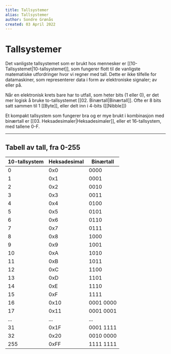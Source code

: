 ```yaml
---
title: Tallsystemer
alias: Tallsystemer
author: Sondre Grønås
created: 03 April 2022
---
```

# Tallsystemer
Det vanligste tallsystemet som er brukt hos mennesker er [[10-Tallsystemet|10-tallsystemet]], som fungerer flott til de vanligste matematiske utfordringer hvor vi regner med tall. Dette er ikke tilfelle for datamaskiner, som representerer data i form av elektroniske signaler; av eller på.

Når en elektronisk krets bare har to utfall, som heter bits (1 eller 0), er det mer logisk å bruke to-tallsystemet [[02. Binærtall|Binærtall]]. Ofte er 8 bits satt sammen til 1 [[Byte]], eller delt inn i 4-bits ([[Nibble]])

Et kompakt tallsystem som fungerer bra og er mye brukt i kombinasjon med binærtall er [[03. Heksadesimaler|Heksadesimaler]], eller et 16-tallsystem, med tallene 0-F.

---
## Tabell av tall, fra 0-255
| 10-tallsystem | Heksadesimal | Binærtall |
| ------------- | ----------- | --------- |
| 0  | 0x0  | 0000 |
| 1  | 0x1  | 0001 |
| 2  | 0x2  | 0010 |
| 3  | 0x3  | 0011 |
| 4  | 0x4  | 0100 |
| 5  | 0x5  | 0101 |
| 6  | 0x6  | 0110 |
| 7  | 0x7  | 0111 |
| 8  | 0x8  | 1000 |
| 9  | 0x9  | 1001 |
| 10 | 0xA  | 1010 |
| 11 | 0xB  | 1011 |
| 12 | 0xC  | 1100 |
| 13 | 0xD  | 1101 |
| 14 | 0xE  | 1110 |
| 15 | 0xF  | 1111 |
| 16 | 0x10 | 0001 0000 |
| 17 | 0x11 | 0001 0001 |
| ... |  ...  | ... |
| 31  | 0x1F  | 0001 1111 |
| 32  | 0x20  | 0010 0000 |
| 255 | 0xFF  | 1111 1111 |

